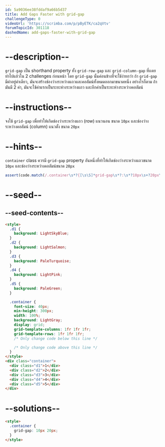 ```yaml
---
id: 5a9036ee38fddaf9a66b5d37
title: Add Gaps Faster with grid-gap
challengeType: 0
videoUrl: 'https://scrimba.com/p/pByETK/ca2qVtv'
forumTopicId: 301118
dashedName: add-gaps-faster-with-grid-gap
---
```


# --description--

`grid-gap` เป็น shorthand property ทั้ง `grid-row-gap` และ `grid-column-gap` ที่เเคยทำไปแล้วใน 2 challenges ก่อนหน้า โดย `grid-gap` นั้นค่อนข้างที่จะใช้ง่ายกว่า
ถ้า `grid-gap` มีค่าอยู่ค่าเดียว, มันจะสร้างช่องว่างระหว่างแถวและคอลัมน์ทั้งหมดออกมาขนาดหนึ่ง
อย่างไรก็ตาม ถ้ามันมี 2 ค่า, มันจะใช้ค่าแรกเป็นระยะห่างระหว่างแถว และอีกค่าเป็นระยะห่างระหว่างคอลัมน์

# --instructions--

จงใช้ `grid-gap` เพื่อทำให้เกิดช่องว่างระหว่างแถว (row) แนวนอน ขนาด `10px` และช่องว่างระหว่างคอลัมน์ (column) แนวตั้ง ขนาด `20px`

# --hints--

`container` class ควรมี `grid-gap` property อันหนึ่งที่ทำให้เกิดช่องว่างระหว่างแถวขนาด `10px` และช่องว่างระหว่างคอลัมน์ขนาด `20px`

```js
assert(code.match(/.container\s*?{[\s\S]*grid-gap\s*?:\s*?10px\s+?20px\s*?;[\s\S]*}/gi));
```

# --seed--

## --seed-contents--

```html
<style>
  .d1 {
    background: LightSkyBlue;
  }
  .d2 {
    background: LightSalmon;
  }
  .d3 {
    background: PaleTurquoise;
  }
  .d4 {
    background: LightPink;
  }
  .d5 {
    background: PaleGreen;
  }

  .container {
    font-size: 40px;
    min-height: 300px;
    width: 100%;
    background: LightGray;
    display: grid;
    grid-template-columns: 1fr 1fr 1fr;
    grid-template-rows: 1fr 1fr 1fr;
    /* Only change code below this line */

    /* Only change code above this line */
  }
</style>
<div class="container">
  <div class="d1">1</div>
  <div class="d2">2</div>
  <div class="d3">3</div>
  <div class="d4">4</div>
  <div class="d5">5</div>
</div>
```

# --solutions--

```html
<style>
  .container {
    grid-gap: 10px 20px;
  }
</style>
```
